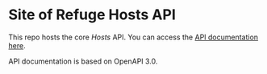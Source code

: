 # Site of Refuge Hosts API

This repo hosts the core _Hosts_ API. You can access the [API documentation here](https://siteofrefuge.github.io/SoR-hosts-api).

API documentation is based on OpenAPI 3.0. 
